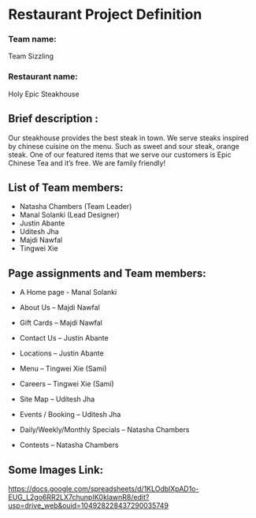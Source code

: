 # Restaurant Project Definition

### Team name:
Team Sizzling

### Restaurant name:
Holy Epic Steakhouse

## Brief description :
Our steakhouse provides the best steak in town. We serve steaks inspired by chinese cuisine on the menu. Such as sweet and sour steak, orange steak. One of our featured items that we serve our customers is Epic Chinese Tea and it’s free. We are family friendly!

## List of Team members:

- Natasha Chambers (Team Leader)
- Manal Solanki (Lead Designer)
- Justin Abante 
- Uditesh Jha 
- Majdi Nawfal
- Tingwei Xie

## Page assignments and Team members:

- A Home page - Manal Solanki

- About Us – Majdi Nawfal

- Gift Cards – Majdi Nawfal

- Contact Us – Justin Abante

- Locations – Justin Abante

- Menu – Tingwei Xie (Sami)

- Careers – Tingwei Xie (Sami)

- Site Map – Uditesh Jha

- Events / Booking – Uditesh Jha

- Daily/Weekly/Monthly Specials – Natasha Chambers

- Contests – Natasha Chambers


## Some Images Link:
https://docs.google.com/spreadsheets/d/1KLOdblXpAD1o-EUG_L2go6RR2LX7chunpIK0klawnR8/edit?usp=drive_web&ouid=104928228437290035749
